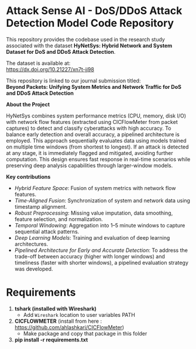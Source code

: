 # Attack Sense AI - DoS/DDoS Attack Detection Model Code Repository

This repository provides the codebase used in the research study associated with the dataset **HyNetSys: Hybrid Network and System Dataset for DoS and DDoS Attack Detection**.

The dataset is available at:  
https://dx.doi.org/10.21227/xn7t-jj98

This repository is linked to our journal submission titled:  
**Beyond Packets: Unifying System Metrics and Network Traffic for DoS and DDoS Attack Detection**

**About the Project**

HyNetSys combines system performance metrics (CPU, memory, disk I/O) with network flow features (extracted using CICFlowMeter from packet captures) to detect and classify cyberattacks with high accuracy. To balance early detection and overall accuracy, a pipelined architecture is employed. This approach sequentially evaluates data using models trained on multiple time windows (from shortest to longest). If an attack is detected at any stage, it is immediately flagged and mitigated, avoiding further computation. This design ensures fast response in real-time scenarios while preserving deep analysis capabilities through larger-window models.

**Key contributions**
- _Hybrid Feature Space_: Fusion of system metrics with network flow features.
- _Time-Aligned Fusion_: Synchronization of system and network data using timestamp alignment.
- _Robust Preprocessing_: Missing value imputation, data smoothing, feature selection, and normalization.
- _Temporal Windowing_: Aggregation into 1–5 minute windows to capture sequential attack patterns.
- _Deep Learning Models_: Training and evaluation of deep learning architectures.
- _Pipelined Architecture for Early and Accurate Detection_: To address the trade-off between accuracy (higher with longer windows) and timeliness (faster with shorter windows), a pipelined evaluation strategy was developed.

# Requirements
1) **tshark (installed with Wireshark)**
   - Add `Wireshark` location to user variables PATH
2) **CICFLOWMETER** (install from here : https://github.com/ahlashkari/CICFlowMeter)
   - Make package and copy that package in this folder
3) **pip install -r requirements.txt**
